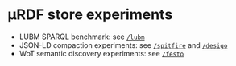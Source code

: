 # µRDF store experiments

 - LUBM SPARQL benchmark: see [`/lubm`](lubm)
 - JSON-LD compaction experiments: see [`/spitfire`](spitfire) and [`/desigo`](desigo)
 - WoT semantic discovery experiments: see [`/festo`](festo)
